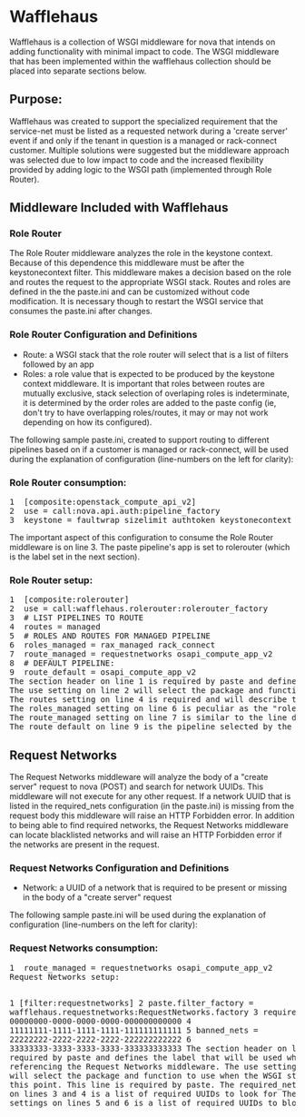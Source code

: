 <h1>Wafflehaus</h1>
<p>
Wafflehaus is a collection of WSGI middleware for nova that intends on adding functionality with minimal impact to code. The WSGI middleware that has been implemented within the wafflehaus collection should be placed into separate sections below.
</p>

<h2>Purpose:</h2>
<p>
Wafflehaus was created to support the specialized requirement that the service-net must be listed as a requested network during a 'create server' event if and only if the tenant in question is a managed or rack-connect customer. Multiple solutions were suggested but the middleware approach was selected due to low impact to code and the increased flexibility provided by adding logic to the WSGI path (implemented through Role Router).
</p>

<h2>Middleware Included with Wafflehaus</h2>
<h3>Role Router</h3>
<p>
The Role Router middleware analyzes the role in the keystone context. Because of this dependence this middleware must be after the keystonecontext filter. This middleware makes a decision based on the role and routes the request to the appropriate WSGI stack. Routes and roles are defined in the the paste.ini and can be customized without code modification. It is necessary though to restart the WSGI service that consumes the paste.ini after changes.
</p>

<h3>Role Router Configuration and Definitions</h3>
<ul>
<li>
Route: a WSGI stack that the role router will select that is a list of filters followed by an app
</li>
<li>
Roles: a role value that is expected to be produced by the keystone context middleware. It is important that roles between routes are mutually exclusive, stack selection of overlaping roles is indeterminate, it is determined by the order roles are added to the paste config (ie, don't try to have overlapping roles/routes, it may or may not work depending on how its configured).
</li>
</ul>
<p>
The following sample paste.ini, created to support routing to different pipelines based on if a customer is managed or rack-connect, will be used during the explanation of configuration (line-numbers on the left for clarity):
</p>
<h3>
Role Router consumption:
</h3>
<pre>
1  [composite:openstack_compute_api_v2]
2  use = call:nova.api.auth:pipeline_factory
3  keystone = faultwrap sizelimit authtoken keystonecontext ratelimit rolerouter
</pre>
<p>
The important aspect of this configuration to consume the Role Router middleware is on line 3. The paste pipeline's app is set to rolerouter (which is the label set in the next section).
</p>
<h3>
Role Router setup:
</h3>
<pre>
1  [composite:rolerouter]
2  use = call:wafflehaus.rolerouter:rolerouter_factory
3  # LIST PIPELINES TO ROUTE
4  routes = managed
5  # ROLES AND ROUTES FOR MANAGED PIPELINE
6  roles_managed = rax_managed rack_connect
7  route_managed = requestnetworks osapi_compute_app_v2
8  # DEFAULT PIPELINE:
9  route_default = osapi_compute_app_v2
The section header on line 1 is required by paste and defines the label that will be used when referencing the Role Router middleware.
The use setting on line 2 will select the package and function to use when the WSGI stack reaches this point. This line is required by paste.
The routes setting on line 4 is required and will describe the variety of routes that the role router is concerned with. It is important that the default route not be included in this descriptive list. The spelling and capitalization of these labels are important (pro-tip: keep it lowercase). This setting is required even if it is empty (pro-tip: if it is empty you shouldn't be using role router)
The roles_managed setting on line 6 is peculiar as the "roles_" portion is required and standard but the "managed" portion must be exactly the same as a route described above. This particular setting describes the roles, simple strings, expected for the managed route. If any of the roles listed here are detected in the keystone context the router will select the corresponding route_ pipeline, in this case route_managed
The route_managed setting on line 7 is similar to the line described above (line 6). What is expected here is a list of filters followed by an app. It is possible that the app be another composite, and even another role router.
The route_default on line 9 is the pipeline selected by the role router if none of the roles were matched. This setting is required
</pre>
<h2>
Request Networks
</h2>
<p>
The Request Networks middleware will analyze the body of a "create server" request to nova (POST) and search for network UUIDs. This middleware will not execute for any other request. If a network UUID that is listed in the required_nets configuration (in the paste.ini) is missing from the request body this middleware will raise an HTTP Forbidden error. In addition to being able to find required networks, the Request Networks middleware can locate blacklisted networks and will raise an HTTP Forbidden error if the networks are present in the request.
</p>
<h3>
Request Networks Configuration and Definitions
</h3>
<ul>
<li>
Network: a UUID of a network that is required to be present or missing in the body of a "create server" request
</li>
</ul>
<p>
 The following sample paste.ini will be used during the explanation of configuration (line-numbers on the left for clarity):
</p>
<h3>
Request Networks consumption:
</h3>
<pre>
1  route_managed = requestnetworks osapi_compute_app_v2
Request Networks setup:

1  [filter:requestnetworks]
2  paste.filter_factory = wafflehaus.requestnetworks:RequestNetworks.factory
3  required_nets = 00000000-0000-0000-0000-000000000000
4                  11111111-1111-1111-1111-111111111111
5  banned_nets = 22222222-2222-2222-2222-222222222222
6                33333333-3333-3333-3333-333333333333
The section header on line 1 is required by paste and defines the label that will be used when referencing the Request Networks middleware.
The use setting on line 2 will select the package and function to use when the WSGI stack reaches this point. This line is required by paste.
The required_nets settings on lines 3 and 4 is a list of required UUIDs to look for
The banned_nets settings on lines 5 and 6 is a list of required UUIDs to block
 </pre>
